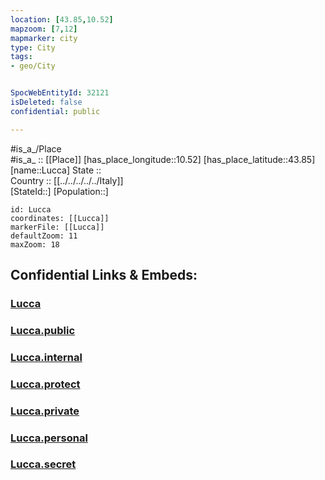 ```yaml
---
location: [43.85,10.52] 
mapzoom: [7,12] 
mapmarker: city 
type: City
tags:
- geo/City


SpocWebEntityId: 32121
isDeleted: false
confidential: public

---
```

#is_a_/Place  
#is_a_ :: [[Place]] 
[has_place_longitude::10.52] 
[has_place_latitude::43.85] 
[name::Lucca] 
State ::  
Country :: [[../../../../../Italy]]  
[StateId::] 
[Population::] 



```leaflet
id: Lucca
coordinates: [[Lucca]] 
markerFile: [[Lucca]] 
defaultZoom: 11 
maxZoom: 18
```


## Confidential Links & Embeds: 

### [Lucca](/_Standards/Earth/Continent/Europe/Europe~South/Italy/regions~Italy/Tuscany/Lucca.Province/City/Lucca.md) 

### [Lucca.public](/_public/Earth/Continent/Europe/Europe~South/Italy/regions~Italy/Tuscany/Lucca.Province/City/Lucca.public.md) 

### [Lucca.internal](/_internal/Earth/Continent/Europe/Europe~South/Italy/regions~Italy/Tuscany/Lucca.Province/City/Lucca.internal.md) 

### [Lucca.protect](/_protect/Earth/Continent/Europe/Europe~South/Italy/regions~Italy/Tuscany/Lucca.Province/City/Lucca.protect.md) 

### [Lucca.private](/_private/Earth/Continent/Europe/Europe~South/Italy/regions~Italy/Tuscany/Lucca.Province/City/Lucca.private.md) 

### [Lucca.personal](/_personal/Earth/Continent/Europe/Europe~South/Italy/regions~Italy/Tuscany/Lucca.Province/City/Lucca.personal.md) 

### [Lucca.secret](/_secret/Earth/Continent/Europe/Europe~South/Italy/regions~Italy/Tuscany/Lucca.Province/City/Lucca.secret.md)

